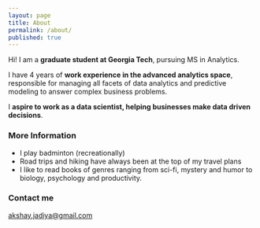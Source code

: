 ```yaml
---
layout: page
title: About
permalink: /about/
published: true
---
```


Hi! I am a **graduate student at Georgia Tech**, pursuing MS in Analytics. 

I have 4 years of **work experience in the advanced analytics space**, responsible for managing all facets of data analytics and predictive modeling to answer complex business problems. 

I **aspire to work as a data scientist, helping businesses make data driven decisions**.

### More Information

- I play badminton (recreationally)
- Road trips and hiking have always been at the top of my travel plans
- I like to read books of genres ranging from sci-fi, mystery and humor to biology, psychology and productivity. 

### Contact me

[akshay.jadiya@gmail.com](mailto:akshay.jadiya@gmail.com)
